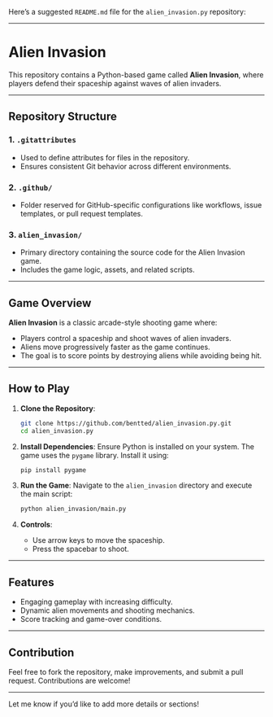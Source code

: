Here’s a suggested `README.md` file for the `alien_invasion.py` repository:

---

# Alien Invasion

This repository contains a Python-based game called **Alien Invasion**, where players defend their spaceship against waves of alien invaders.

---

## Repository Structure

### 1. **`.gitattributes`**
- Used to define attributes for files in the repository.
- Ensures consistent Git behavior across different environments.

### 2. **`.github/`**
- Folder reserved for GitHub-specific configurations like workflows, issue templates, or pull request templates.

### 3. **`alien_invasion/`**
- Primary directory containing the source code for the Alien Invasion game.
- Includes the game logic, assets, and related scripts.

---

## Game Overview

**Alien Invasion** is a classic arcade-style shooting game where:
- Players control a spaceship and shoot waves of alien invaders.
- Aliens move progressively faster as the game continues.
- The goal is to score points by destroying aliens while avoiding being hit.

---

## How to Play

1. **Clone the Repository**:
   ```bash
   git clone https://github.com/bentted/alien_invasion.py.git
   cd alien_invasion.py
   ```

2. **Install Dependencies**:
   Ensure Python is installed on your system. The game uses the `pygame` library. Install it using:
   ```bash
   pip install pygame
   ```

3. **Run the Game**:
   Navigate to the `alien_invasion` directory and execute the main script:
   ```bash
   python alien_invasion/main.py
   ```

4. **Controls**:
   - Use arrow keys to move the spaceship.
   - Press the spacebar to shoot.

---

## Features
- Engaging gameplay with increasing difficulty.
- Dynamic alien movements and shooting mechanics.
- Score tracking and game-over conditions.

---

## Contribution
Feel free to fork the repository, make improvements, and submit a pull request. Contributions are welcome!

---

Let me know if you’d like to add more details or sections!
